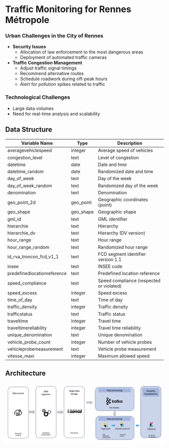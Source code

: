 # Traffic Monitoring for Rennes Métropole

### Urban Challenges in the City of Rennes

- **Security Issues**
  - Allocation of law enforcement to the most dangerous areas
  - Deployment of automated traffic cameras
- **Traffic Congestion Management**
  - Adjust traffic signal timings
  - Recommend alternative routes
  - Schedule roadwork during off-peak hours
  - Alert for pollution spikes related to traffic

### Technological Challenges

- Large data volumes
- Need for real-time analysis and scalability

## Data Structure

| Variable Name                  | Type      | Description                                           |
|--------------------------------|-----------|-------------------------------------------------------|
| averagevehiclespeed            | integer   | Average speed of vehicles                             |
| congestion_level               | text      | Level of congestion                                   |
| datetime                       | date      | Date and time                                         |
| datetime_random                | date      | Randomized date and time                              |
| day_of_week                    | text      | Day of the week                                       |
| day_of_week_random             | text      | Randomized day of the week                           |
| denomination                   | text      | Denomination                                          |
| geo_point_2d                   | geo_point | Geographic coordinates (point)                       |
| geo_shape                      | geo_shape | Geographic shape                                      |
| gml_id                         | text      | GML identifier                                        |
| hierarchie                     | text      | Hierarchy                                             |
| hierarchie_dv                  | text      | Hierarchy (DV version)                                |
| hour_range                     | text      | Hour range                                            |
| hour_range_random              | text      | Randomized hour range                                 |
| id_rva_troncon_fcd_v1_1        | text      | FCD segment identifier version 1.1                   |
| insee                          | text      | INSEE code                                            |
| predefinedlocationreference    | text      | Predefined location reference                         |
| speed_compliance               | text      | Speed compliance (respected or violated)             |
| speed_excess                   | integer   | Speed excess                                          |
| time_of_day                    | text      | Time of day                                           |
| traffic_density                | integer   | Traffic density                                       |
| trafficstatus                  | text      | Traffic status                                        |
| traveltime                     | integer   | Travel time                                           |
| traveltimereliability          | integer   | Travel time reliability                               |
| unique_denomination            | text      | Unique denomination                                   |
| vehicle_probe_count            | integer   | Number of vehicle probes                              |
| vehicleprobemeasurement        | text      | Vehicle probe measurement                             |
| vitesse_maxi                   | integer   | Maximum allowed speed                                 |

## Architecture
![Architecture](image/Architecture.png)
